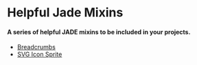 # Helpful Jade Mixins
#### A series of helpful JADE mixins to be included in your projects.

- [Breadcrumbs](https://github.com/craigmdennis/jade-mixins/blob/master/breadcrumb.jade)
- [SVG Icon Sprite](https://github.com/craigmdennis/jade-mixins/blob/master/svg-icon.jade)
